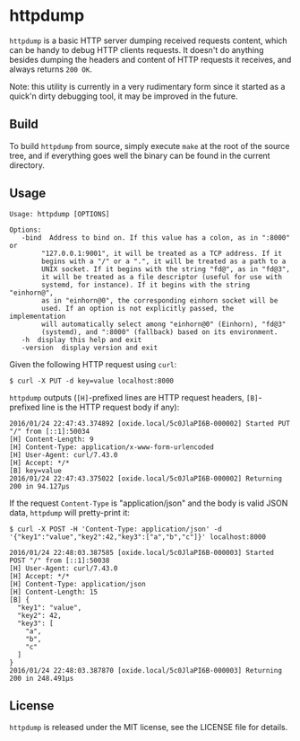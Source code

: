 # httpdump

`httpdump` is a basic HTTP server dumping received requests content, which can be handy to debug HTTP clients requests. It doesn't do anything besides dumping the headers and content of HTTP requests it receives, and always returns `200 OK`.

Note: this utility is currently in a very rudimentary form since it started as a quick'n dirty debugging tool, it may be improved in the future.

## Build

To build `httpdump` from source, simply execute `make` at the root of the source tree, and if everything goes well the binary can be found in the current directory.

## Usage

```
Usage: httpdump [OPTIONS]

Options:
   -bind  Address to bind on. If this value has a colon, as in ":8000" or
		"127.0.0.1:9001", it will be treated as a TCP address. If it
		begins with a "/" or a ".", it will be treated as a path to a
		UNIX socket. If it begins with the string "fd@", as in "fd@3",
		it will be treated as a file descriptor (useful for use with
		systemd, for instance). If it begins with the string "einhorn@",
		as in "einhorn@0", the corresponding einhorn socket will be
		used. If an option is not explicitly passed, the implementation
		will automatically select among "einhorn@0" (Einhorn), "fd@3"
		(systemd), and ":8000" (fallback) based on its environment.
   -h  display this help and exit
   -version  display version and exit
```

Given the following HTTP request using `curl`:

```
$ curl -X PUT -d key=value localhost:8000
```

`httpdump` outputs (`[H]`-prefixed lines are HTTP request headers, `[B]`-prefixed line is the HTTP request body if any):

```
2016/01/24 22:47:43.374892 [oxide.local/5c0JlaPI6B-000002] Started PUT "/" from [::1]:50034
[H] Content-Length: 9
[H] Content-Type: application/x-www-form-urlencoded
[H] User-Agent: curl/7.43.0
[H] Accept: */*
[B] key=value
2016/01/24 22:47:43.375022 [oxide.local/5c0JlaPI6B-000002] Returning 200 in 94.127µs
```

If the request `Content-Type` is "application/json" and the body is valid JSON data, `httpdump` will pretty-print it:

```
$ curl -X POST -H 'Content-Type: application/json' -d '{"key1":"value","key2":42,"key3":["a","b","c"]}' localhost:8000
```

```
2016/01/24 22:48:03.387585 [oxide.local/5c0JlaPI6B-000003] Started POST "/" from [::1]:50038
[H] User-Agent: curl/7.43.0
[H] Accept: */*
[H] Content-Type: application/json
[H] Content-Length: 15
[B] {
  "key1": "value",
  "key2": 42,
  "key3": [
    "a",
    "b",
    "c"
  ]
}
2016/01/24 22:48:03.387870 [oxide.local/5c0JlaPI6B-000003] Returning 200 in 248.491µs
```

## License

`httpdump` is released under the MIT license, see the LICENSE file for details.
